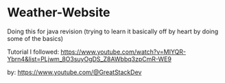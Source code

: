 # Weather-Website

Doing this for java revision (trying to learn it basically off by heart by doing some of the basics)

Tutorial I followed:
https://www.youtube.com/watch?v=MIYQR-Ybrn4&list=PLjwm_8O3suyOgDS_Z8AWbbq3zpCmR-WE9

by:
https://www.youtube.com/@GreatStackDev
